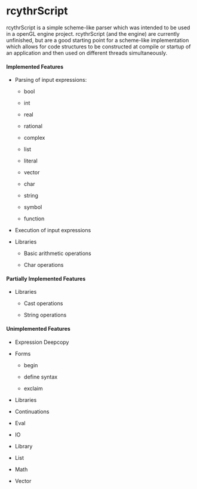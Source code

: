 rcythrScript
============

rcythrScript is a simple scheme-like parser which was intended to be used in a openGL engine project. rcythrScript (and the engine) are currently unfinished, but are a good starting point for a scheme-like implementation which allows for code structures to be constructed at compile or startup of an application and then used on different threads simultaneously.

#### Implemented Features

* Parsing of input expressions:

  * bool

  * int

  * real

  * rational

  * complex

  * list

  * literal 

  * vector

  * char

  * string

  * symbol

  * function 

* Execution of input expressions

* Libraries

  * Basic arithmetic operations

  * Char operations

#### Partially Implemented Features

* Libraries

  * Cast operations

  * String operations

#### Unimplemented Features

* Expression Deepcopy

* Forms

  * begin

  * define syntax

  * exclaim

*  Libraries

  * Continuations
  
  * Eval

  * IO

  * Library

  * List

  * Math

  * Vector

  
